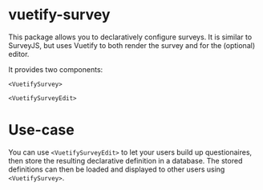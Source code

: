 # vuetify-survey

This package allows you to declaratively configure surveys. It is similar to SurveyJS, but uses Vuetify to both render the survey and for the (optional) editor. 

It provides two components:

`<VuetifySurvey>`

`<VuetifySurveyEdit>`


# Use-case

You can use `<VuetifySurveyEdit>` to let your users build up questionaires, then store the resulting declarative definition in a database.  The stored definitions can then be loaded and displayed to other users using `<VuetifySurvey>`. 
